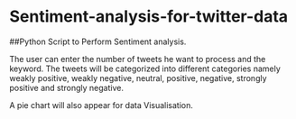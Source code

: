 # Sentiment-analysis-for-twitter-data
##Python Script to Perform Sentiment analysis.

The user can enter the number of tweets he want to process and the keyword.
The tweets will be categorized into different categories namely weakly
positive, weakly negative, neutral, positive, negative, strongly positive
and strongly negative.

A pie chart will also appear for data Visualisation.
